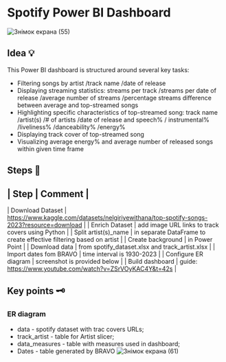 # Spotify Power BI Dashboard
![Знімок екрана (55)](https://github.com/ViestaBa/dashboard-most-streamed-spotify-songs-2023/assets/145791658/caa1131f-b810-4e5d-b7aa-09f39b83501e)
## Idea 💡 
This Power BI dashboard is structured around several key tasks:
- Filtering songs by artist /track name /date of release
- Displaying streaming statistics: streams per track /streams per date of release /average number of streams /percentage streams difference between average and top-streamed songs
- Highlighting specific characteristics of top-streamed song: track name /artist(s) /# of artists /date of release and speech% / instrumental% /liveliness% /danceability% /energy%
- Displaying track cover of top-streamed song
- Visualizing average energy% and average number of released songs within given time frame

## Steps 🔎
| Step                   | Comment                                                                                   |
 --------------------------------------------------------------------------------------------------------------------
| Download Dataset       | https://www.kaggle.com/datasets/nelgiriyewithana/top-spotify-songs-2023?resource=download |
| Enrich Dataset         | add image URL links to track covers using Python                                          |
| Split artist(s)_name   | in separate DataFrame to create effective filtering based on artist                       |
| Create background      | in Power Point                                                                            |
| Download data          | from spotify_dataset.xlsx and track_artist.xlsx                                           |
| Import dates fom BRAVO | time interval is 1930-2023                                                                |
| Configure ER diagram   | screenshot is provided below                                                              |
| Build dashboard        | guide: https://www.youtube.com/watch?v=ZSrVOyKAC4Y&t=42s                                  |

## Key points 🗝️
### ER diagram
- data - spotify dataset with trac covers URLs;
- track_artist - table for Artist slicer;
- data_measures - table with measures used in dashboard;
- Dates - table generated by BRAVO
![Знімок екрана (61)](https://github.com/ViestaBa/dashboard-most-streamed-spotify-songs-2023/assets/145791658/8758204b-2d96-43f7-834d-4e9c6f3a64ef)
